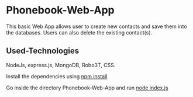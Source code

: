 # Phonebook-Web-App
This basic Web App allows user to create new contacts and save them into the databases. Users can also delete the existing contact(s).

## Used-Technologies 
NodeJs, express.js, MongoDB, Robo3T, CSS.

Install the dependencies using [npm install](https://docs.npmjs.com/downloading-and-installing-packages-locally)

Go inside the directory Phonebook-Web-App and run [node index.js](https://stackabuse.com/how-to-start-a-node-server-examples-with-the-most-popular-frameworks/)


